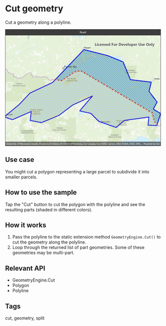# Cut geometry

Cut a geometry along a polyline.

![Image of cut geometry](cutgeometry.jpg)

## Use case

You might cut a polygon representing a large parcel to subdivide it into smaller parcels.

## How to use the sample

Tap the "Cut" button to cut the polygon with the polyline and see the resulting parts (shaded in different colors).

## How it works

1. Pass the polyline to the static extension method `GeometryEngine.Cut()` to cut the geometry along the polyline.
2. Loop through the returned list of part geometries. Some of these geometries may be multi-part.

## Relevant API

* GeometryEngine.Cut
* Polygon
* Polyline

## Tags

cut, geometry, split